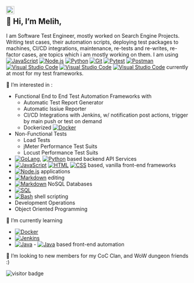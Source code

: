  <a href="https://www.linkedin.com/in/melihcelik93/">
  <img align="left" alt="Melih Celik's LinkedIN" width="22px" src="https://raw.githubusercontent.com/peterthehan/peterthehan/master/assets/linkedin.svg" />
</a>



## 👋 Hi, I’m Melih,

I am Software Test Engineer, mostly worked on Search Engine Projects. Writing test cases, their automation scripts, deploying test packages to machines, CI/CD integrations, maintenance, re-tests and re-writes, re-factor cases, are topics which i am mostly working on them. I am using <a href="#"><img alt="JavaScript" src="https://img.shields.io/badge/JavaScript-F7DF1E.svg?logo=javascript&logoColor=black"></a> <a href="#"><img alt="Node.js" src="https://img.shields.io/badge/Node.js-43853D.svg?logo=node.js&logoColor=white"></a> <a href="#"><img alt="Python" src="https://img.shields.io/badge/Python-14354C.svg?logo=python&logoColor=white"></a> <a href="#"><img alt="Git" src="https://img.shields.io/badge/Git-F05033.svg?logo=git&logoColor=white"></a> <a href="#"><img alt="Pytest" src="https://img.shields.io/badge/Pytest-0A9EDC.svg?logo=pytest&logoColor=white"></a> <a href="#"><img alt="Postman" src="https://img.shields.io/badge/Postman-FF6C37?logo=postman&logoColor=white"></a> <a href="#"><img alt="Visual Studio Code" src="https://img.shields.io/badge/Visual%20Studio%20Code-0078d7.svg?logo=visual-studio-code&logoColor=white"></a> <a href="#"><img alt="Visual Studio Code" src="https://img.shields.io/badge/Cypress-C0CE0F.svg?logo=cypress&logoColor=black"></a> <a href="#"><img alt="Visual Studio Code" src="https://img.shields.io/badge/Cucumber-FFFFFF.svg?logo=cucumber&logoColor=while"></a> currently at most for my test frameworks.

👀 I’m interested in :
+ Functional End to End Test Automation Frameworks with
  + Automatic Test Report Generator
  + Automatic Issiue Reporter
  + CI/CD Integrations with Jenkins,  w/ notification post actions, trigger by main push or test on demand
  + Dockerized <a href="#"><img alt ="Docker" src="https://img.shields.io/badge/docker-E8F4F3.svg?logo=docker&logoColor=blue"></a>
+ Non-Functional Tests 
  + Load Tests 
  + jMeter Performance Test Suits 
  + Locust Performance Test Suits 
+ <a href="#"><img alt ="GoLang" src="https://img.shields.io/badge/goLang-1C1F3B.svg?logo=go&logoColor=dark"></a>, <a href="#"><img alt="Python" src="https://img.shields.io/badge/Python-14354C.svg?logo=python&logoColor=white"></a> based backend API Services 
+ <a href="#"><img alt="JavaScript" src="https://img.shields.io/badge/JavaScript-F7DF1E.svg?logo=javascript&logoColor=black"></a> <a href="#"><img alt="HTML" src="https://img.shields.io/badge/HTML-E34F26.svg?logo=html5&logoColor=white"></a> <a href="#"><img alt="CSS" src="https://img.shields.io/badge/CSS-1572B6.svg?logo=css3&logoColor=white"></a> based, vanilla front-end frameworks
+ <a href="#"><img alt="Node.js" src="https://img.shields.io/badge/Node.js-43853D.svg?logo=node.js&logoColor=white"></a> applications
+ <a href="#"><img alt="Markdown" src="https://img.shields.io/badge/Markdown-000000.svg?logo=markdown&logoColor=white"></a> editing
+ <a href="#"><img alt="Markdown" src="https://img.shields.io/badge/ElasticSearch-000000.svg?logo=elasticsearch&logoColor=dark"></a> NoSQL Databases 
+ <a href="#"><img alt="SQL" src="https://custom-icon-badges.herokuapp.com/badge/SQL-025E8C.svg?logo=database&logoColor=white"></a>
+ <a href="#"><img alt="Bash" src="https://img.shields.io/badge/Bash-121011.svg?logo=gnu-bash&logoColor=white"></a> shell scripting
+ Development Operations
+ Object Oriented Programming

🌱 I’m currently learning 
-  <a href="#"><img alt ="Docker" src="https://img.shields.io/badge/docker-E8F4F3.svg?logo=docker&logoColor=blue"></a>
-  <a href="#"><img alt ="Jenkins" src="https://img.shields.io/badge/Jenkins-79DF86.svg?logo=jenkins&logoColor=dark"></a>
-  <a href="#"><img alt="Java" src="https://img.shields.io/badge/Java-E10000.svg?logo=java&logoColor=white"></a> - <a href="#"><img alt="Java" src="https://img.shields.io/badge/Selenium-FFFFFF.svg?logo=selenium&logoColor=dark"></a> based front-end automation

💞️ I’m looking to new members for my CoC Clan, and WoW dungeon friends :)


![visitor badge](https://visitor-badge.glitch.me/badge?page_id=melihc93.README.md)
